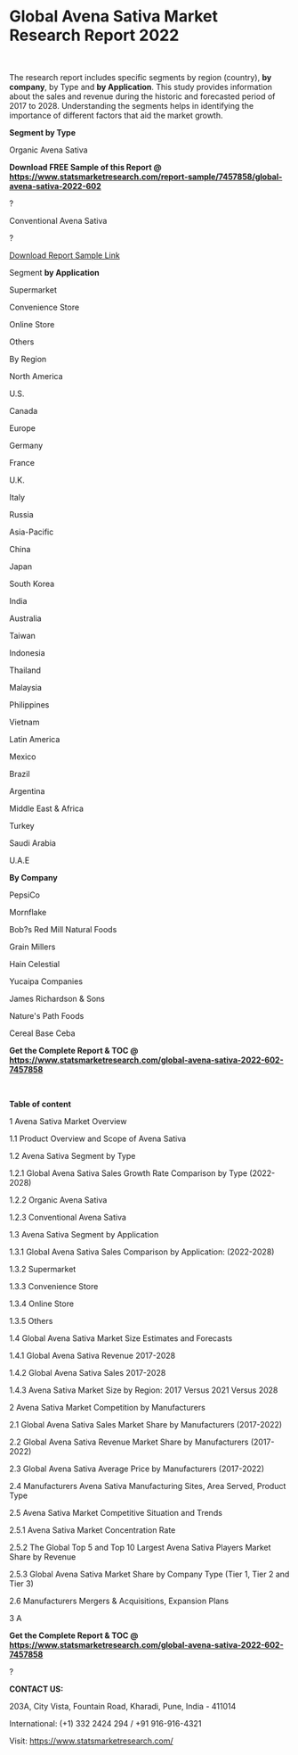 <h1>Global Avena Sativa Market Research Report 2022</h1><br/><p>The research report includes specific segments by region (country), <strong>by company</strong>, by Type and <strong>by Application</strong>. This study provides information about the sales and revenue during the historic and forecasted period of 2017 to 2028. Understanding the segments helps in identifying the importance of different factors that aid the market growth.</p>
 
 
 
 <p><strong>Segment by Type</strong></p>
 
 
 
 <p>Organic Avena Sativa</p>
 
 
 
 <div><b>Download FREE Sample of this Report @ <a href="https://www.statsmarketresearch.com/download-free-sample/7457858/global-avena-sativa-2022-602">https://www.statsmarketresearch.com/report-sample/7457858/global-avena-sativa-2022-602</a></b></div>
 
 
 
 <p>? </p>
 
 
 
 <p>Conventional Avena Sativa</p>
 
 
 
 <p>? </p>
 
 
 
 <p><a href="https://www.statsmarketresearch.com/download-free-sample/7457858/global-avena-sativa-2022-602">Download Report Sample Link</a></p>
 
 
 
 <p>Segment <strong>by Application</strong></p>
 
 
 
 <p>Supermarket</p>
 
 
 
 <p>Convenience Store</p>
 
 
 
 <p>Online Store</p>
 
 
 
 <p>Others</p>
 
 
 
 <p>By Region</p>
 
 
 
 <p>North America</p>
 
 
 
 <p>U.S.</p>
 
 
 
 <p>Canada</p>
 
 
 
 <p>Europe</p>
 
 
 
 <p>Germany</p>
 
 
 
 <p>France</p>
 
 
 
 <p>U.K.</p>
 
 
 
 <p>Italy</p>
 
 
 
 <p>Russia</p>
 
 
 
 <p>Asia-Pacific</p>
 
 
 
 <p>China</p>
 
 
 
 <p>Japan</p>
 
 
 
 <p>South Korea</p>
 
 
 
 <p>India</p>
 
 
 
 <p>Australia</p>
 
 
 
 <p>Taiwan</p>
 
 
 
 <p>Indonesia</p>
 
 
 
 <p>Thailand</p>
 
 
 
 <p>Malaysia</p>
 
 
 
 <p>Philippines</p>
 
 
 
 <p>Vietnam</p>
 
 
 
 <p>Latin America</p>
 
 
 
 <p>Mexico</p>
 
 
 
 <p>Brazil</p>
 
 
 
 <p>Argentina</p>
 
 
 
 <p>Middle East & Africa</p>
 
 
 
 <p>Turkey</p>
 
 
 
 <p>Saudi Arabia</p>
 
 
 
 <p>U.A.E</p>
 
 
 
 <p><strong>By Company</strong></p>
 
 
 
 <p>PepsiCo</p>
 
 
 
 <p>Mornflake</p>
 
 
 
 <p>Bob?s Red Mill Natural Foods</p>
 
 
 
 <p>Grain Millers</p>
 
 
 
 <p>Hain Celestial</p>
 
 
 
 <p>Yucaipa Companies</p>
 
 
 
 <p>James Richardson & Sons</p>
 
 
 
 <p>Nature&#39;s Path Foods</p>
 
 
 
 <p>Cereal Base Ceba</p>
 
 
 
 <div><b>Get the Complete Report & TOC @ <a href="https://www.statsmarketresearch.com/global-avena-sativa-2022-602-7457858">https://www.statsmarketresearch.com/global-avena-sativa-2022-602-7457858</a></b></div>
 
 
 
 <p><br />
 
 <b>Table of content</b></p>
 
 
 
 <p>1 Avena Sativa Market Overview<br />
 
 1.1 Product Overview and Scope of Avena Sativa<br />
 
 1.2 Avena Sativa Segment by Type<br />
 
 1.2.1 Global Avena Sativa Sales Growth Rate Comparison by Type (2022-2028)<br />
 
 1.2.2 Organic Avena Sativa<br />
 
 1.2.3 Conventional Avena Sativa<br />
 
 1.3 Avena Sativa Segment by Application<br />
 
 1.3.1 Global Avena Sativa Sales Comparison by Application: (2022-2028)<br />
 
 1.3.2 Supermarket<br />
 
 1.3.3 Convenience Store<br />
 
 1.3.4 Online Store<br />
 
 1.3.5 Others<br />
 
 1.4 Global Avena Sativa Market Size Estimates and Forecasts<br />
 
 1.4.1 Global Avena Sativa Revenue 2017-2028<br />
 
 1.4.2 Global Avena Sativa Sales 2017-2028<br />
 
 1.4.3 Avena Sativa Market Size by Region: 2017 Versus 2021 Versus 2028<br />
 
 2 Avena Sativa Market Competition by Manufacturers<br />
 
 2.1 Global Avena Sativa Sales Market Share by Manufacturers (2017-2022)<br />
 
 2.2 Global Avena Sativa Revenue Market Share by Manufacturers (2017-2022)<br />
 
 2.3 Global Avena Sativa Average Price by Manufacturers (2017-2022)<br />
 
 2.4 Manufacturers Avena Sativa Manufacturing Sites, Area Served, Product Type<br />
 
 2.5 Avena Sativa Market Competitive Situation and Trends<br />
 
 2.5.1 Avena Sativa Market Concentration Rate<br />
 
 2.5.2 The Global Top 5 and Top 10 Largest Avena Sativa Players Market Share by Revenue<br />
 
 2.5.3 Global Avena Sativa Market Share by Company Type (Tier 1, Tier 2 and Tier 3)<br />
 
 2.6 Manufacturers Mergers & Acquisitions, Expansion Plans<br />
 
 3 A</p>
 
 
 
 <div><b>Get the Complete Report & TOC @ <a href="https://www.statsmarketresearch.com/global-avena-sativa-2022-602-7457858">https://www.statsmarketresearch.com/global-avena-sativa-2022-602-7457858</a></b></div>
 
 
 
 <p>? </p>
 
 
 
 <p><b>CONTACT US:</b><br />
 
 203A, City Vista, Fountain Road, Kharadi, Pune, India - 411014<br />
 
 International: (+1) 332 2424 294 / +91 916-916-4321<br />
 
 Visit: <a href="https://www.statsmarketresearch.com/">https://www.statsmarketresearch.com/</a></p>
